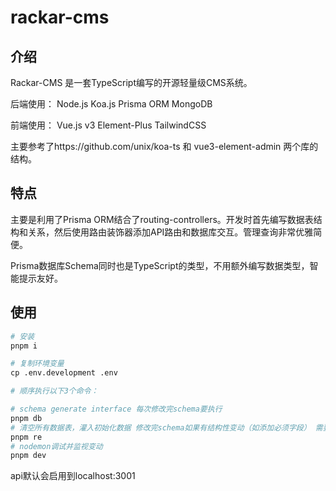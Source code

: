 # rackar-cms
## 介绍
Rackar-CMS 是一套TypeScript编写的开源轻量级CMS系统。

后端使用：
Node.js
Koa.js
Prisma ORM
MongoDB

前端使用：
Vue.js v3
Element-Plus
TailwindCSS

主要参考了https://github.com/unix/koa-ts 和 vue3-element-admin 两个库的结构。

## 特点
主要是利用了Prisma ORM结合了routing-controllers。开发时首先编写数据表结构和关系，然后使用路由装饰器添加API路由和数据库交互。管理查询非常优雅简便。

Prisma数据库Schema同时也是TypeScript的类型，不用额外编写数据类型，智能提示友好。

## 使用
```s
# 安装
pnpm i

# 复制环境变量
cp .env.development .env

# 顺序执行以下3个命令：

# schema generate interface 每次修改完schema要执行 
pnpm db 
# 清空所有数据表，灌入初始化数据 修改完schema如果有结构性变动（如添加必须字段） 需要清空数据
pnpm re 
# nodemon调试并监视变动
pnpm dev 

```
api默认会启用到localhost:3001